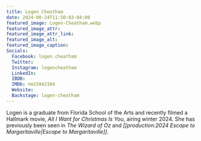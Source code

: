 ```yaml
---
title: Logen Cheatham
date: 2024-08-24T11:50:03-04:00
featured_image: Logen-Cheatham.webp
featured_image_attr: 
featured_image_attr_link: 
featured_image_alt: 
featured_image_caption: 
Socials:
  Facebook: logen.cheatham
  Twitter: 
  Instagram: logencheatham
  LinkedIn: 
  IBDB: 
  IMDb: nm15842104
  Website: 
  Backstage: logen-cheatham
---
```

Logen is a graduate from Florida School of the Arts and recently filmed a Hallmark movie, *All I Want for Christmas Is You*, airing winter 2024. She has previously been seen in *The Wizard of Oz* and *[[production:2024 Escape to Margaritaville|Escape to Margaritaville]]*.